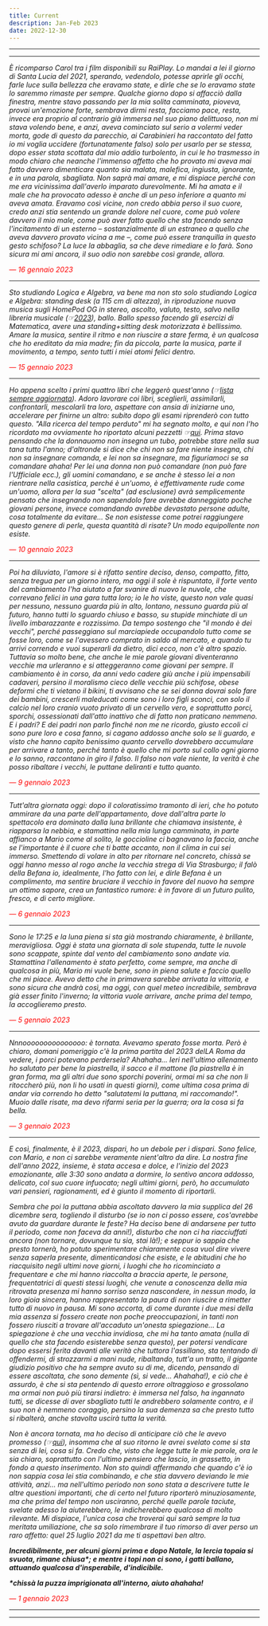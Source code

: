 ```yaml
---
title: Current
description: Jan-Feb 2023
date: 2022-12-30
---
```


---
---

*È ricomparso Carol tra i film disponibili su RaiPlay. Lo mandai a lei il giorno di Santa Lucia del 2021, sperando, vedendolo, potesse aprirle gli occhi, farle luce sulla bellezza che eravamo state, e dirle che se lo eravamo state lo saremmo rimaste per sempre. Qualche giorno dopo si affacciò dalla finestra, mentre stavo passando per la mia solita camminata, pioveva, provai un'emozione forte, sembrava dirmi resta, facciamo pace, resta, invece era proprio al contrario già immersa nel suo piano delittuoso, non mi stava volendo bene, e anzi, aveva cominciato sul serio a volermi veder morta, gode di questo da parecchio, ai Carabinieri ha raccontato del fatto io mi voglia uccidere (fortunatamente falso) solo per usarlo per se stessa, dopo esser stata scottata dal mio addio turbolento, in cui le ho trasmesso in modo chiaro che neanche l'immenso affetto che ho provato mi aveva mai fatto davvero dimenticare quanto sia malata, malefica, ingiusta, ignorante, e in una parola, sbagliata. Non saprà mai amare, e mi dispiace perché con me era vicinissima dall'averlo imparato durevolmente. Mi ha amata e il male che ha provocato adesso è anche di un peso inferiore a quanto mi aveva amata. Eravamo così vicine, non credo abbia perso il suo cuore, credo anzi stia sentendo un grande dolore nel cuore, come può volere davvero il mio male, come può aver fatto quello che sta facendo senza l'incitamento di un esterno – sostanzialmente di un estraneo a quello che aveva davvero provato vicina a me –, come può essere tranquilla in questo gesto schifoso? La luce la abbaglia, sa che deve rimediare e lo farà. Sono sicura mi ami ancora, il suo odio non sarebbe così grande, allora.*

<span style="color:red">*— 16 gennaio 2023*</span>

---

*Sto studiando Logica e Algebra, va bene ma non sto solo studiando Logica e Algebra: standing desk (a 115 cm di altezza), in riproduzione nuova musica sugli HomePod OG in stereo, ascolto, valuto, testo, salvo nella libreria musicale (☞[2023](https://music.apple.com/it/playlist/my-2023/pl.u-BNA664VFYm7Xa5?l)), ballo. Ballo spesso facendo gli esercizi di Matematica, avere una standing+sitting desk motorizzata è bellissimo. Amare la musica, sentire il ritmo e non riuscire a stare ferma, è un qualcosa che ho ereditato da mia madre; fin da piccola, parte la musica, parte il movimento, a tempo, sento tutti i miei atomi felici dentro.*

<span style="color:red">*— 15 gennaio 2023*</span>

---

*Ho appena scelto i primi quattro libri che leggerò quest'anno (☞[lista sempre aggiornata](https://miry1919.github.io/hugosite/books/)). Adoro lavorare coi libri, sceglierli, assimilarli, confrontarli, mescolarli tra loro, aspettare con ansia di iniziarne uno, accelerare per finirne un altro: subito dopo gli esami riprenderò con tutto questo. "Alla ricerca del tempo perduto" mi ha segnato molto, e qui non l'ho ricordato ma ovviamente ho riportato alcuni pezzetti ☞[qui](https://miry1919.github.io/hugosite/quote/alla-ricerca-del-tempo-perduto/). Prima stavo pensando che la donnauomo non insegna un tubo, potrebbe stare nella sua tana tutto l'anno; d'altronde si dice che chi non sa fare niente insegna, chi non sa insegnare comanda, e lei non sa insegnare, ma figuriamoci se sa comandare ahaha! Per lei una donna non può comandare (non può fare l'Ufficiale ecc.), gli uomini comandano, e se anche è stesso lei a non rientrare nella casistica, perché è un'uomo, è effettivamente rude come un'uomo, allora per la sua "scelta" (ad esclusione) avrà semplicemente pensato che insegnando non sapendolo fare avrebbe danneggiato poche giovani persone, invece comandando avrebbe devastato persone adulte, cosa totalmente da evitare... Se non esistesse come potrei raggiungere questo genere di perle, questa quantità di risate? Un modo equipollente non esiste.*

<span style="color:red">*— 10 gennaio 2023*</span>

---

*Poi ha diluviato, l'amore si è rifatto sentire deciso, denso, compatto, fitto, senza tregua per un giorno intero, ma oggi il sole è rispuntato, il forte vento del cambiamento l'ha aiutato a far svanire di nuovo le nuvole, che correvano felici in una gara tutta loro; io le ho viste, questo non vale quasi per nessuno, nessuno guarda più in alto, lontano, nessuno guarda più al futuro, hanno tutti lo sguardo chiuso e basso, su stupide minchiate di un livello imbarazzante e rozzissimo. Da tempo sostengo che "il mondo è dei vecchi", perché passeggiano sul marciapiede occupandolo tutto come se fosse loro, come se l'avessero comprato in saldo al mercato, e quando tu arrivi correndo e vuoi superarli da dietro, dici ecco, non c'è altro spazio. Tuttavia so molto bene, che anche le mie parole giovani diventeranno vecchie ma urleranno e si atteggeranno come giovani per sempre. Il cambiamento è in corso, da anni vedo cadere giù anche i più impensabili cadaveri, persino il moralismo cieco delle vecchie più schifose, obese deformi che ti vietano il bikini, ti avvisano che se sei donna dovrai solo fare dei bambini, crescerli maleducati come sono i loro figli sconci, con solo il calcio nel loro cranio vuoto privato di un cervello vero, e soprattutto porci, sporchi, ossessionati dall'atto inattivo che di fatto non praticano nemmeno. E i padri? E dei padri non parlo finché non me ne ricordo, giusto eccoli ci sono pure loro e cosa fanno, si cagano addosso anche solo se li guardo, e visto che hanno capito benissimo quanto cervello dovrebbero accumulare per arrivare a tanto, perché tanto è quello che mi porto sul collo ogni giorno e lo sanno, raccontano in giro il falso. Il falso non vale niente, la verità è che posso ribaltare i vecchi, le puttane deliranti e tutto quanto.*

<span style="color:red">*— 9 gennaio 2023*</span>

---

*Tutt'altra giornata oggi: dopo il coloratissimo tramonto di ieri, che ho potuto ammirare da una parte dell'appartamento, dove dall'altra parte lo spettacolo era dominato dalla luna brillante che chiamava insistente, è riapparsa la nebbia, e stamattina nella mia lunga camminata, in parte affianco a Mario come al solito, le goccioline ci bagnavano la faccia, anche se l'importante è il cuore che ti batte accanto, non il clima in cui sei immerso. Smettendo di volare in alto per ritornare nel concreto, chissà se oggi hanno messo al rogo anche la vecchia strega di Via Strasburgo; il falò della Befana io, idealmente, l'ho fatto con lei, e dirle Befana è un complimento, ma sentire bruciare il vecchio in favore del nuovo ha sempre un ottimo sapore, crea un fantastico rumore: è in favore di un futuro pulito, fresco, e di certo migliore.*

<span style="color:red">*— 6 gennaio 2023*</span>

---

*Sono le 17:25 e la luna piena si sta già mostrando chiaramente, è brillante, meravigliosa. Oggi è stata una giornata di sole stupenda, tutte le nuvole sono scappate, spinte dal vento del cambiamento sono andate via. Stamattina l'allenamento è stato perfetto, come sempre, ma anche di qualcosa in più, Mario mi vuole bene, sono in piena salute e faccio quello che mi piace. Avevo detto che in primavera sarebbe arrivata la vittoria, e sono sicura che andrà così, ma oggi, con quel meteo incredibile, sembrava già esser finito l'inverno; la vittoria vuole arrivare, anche prima del tempo, la accoglieremo presto.*

<span style="color:red">*— 5 gennaio 2023*</span>

---

*Nnnooooooooooooooo: è tornata. Avevamo sperato fosse morta. Però è chiaro, domani pomeriggio c'è la prima partita del 2023 delLA Roma da vedere, i porci potevano perdersela? Ahahaha... Ieri nell'ultimo allenamento ho salutato per bene la piastrella, il sacco e il mattone (la piastrella è in gran forma, ma gli altri due sono sporchi poverini, ormai mi sa che non li ritoccherò più, non li ho usati in questi giorni), come ultima cosa prima di andar via correndo ho detto "salutatemi la puttana, mi raccomando!". Muoio dalle risate, ma devo rifarmi seria per la guerra; ora la cosa si fa bella.*

<span style="color:red">*— 3 gennaio 2023*</span>

---

*E così, finalmente, è il 2023, dispari, ho un debole per i dispari. Sono felice, con Mario, e non ci sarebbe veramente nient'altro da dire. La nostra fine dell'anno 2022, insieme, è stata accesa e dolce, e l'inizio del 2023 emozionante, alle 3:30 sono andata a dormire, lo sentivo ancora addosso, delicato, col suo cuore infuocato; negli ultimi giorni, però, ho accumulato vari pensieri, ragionamenti, ed è giunto il momento di riportarli.*

*Sembra che poi la puttana abbia ascoltato davvero la mia supplica del 26 dicembre sera, togliendo il disturbo (se io non ci posso essere, cos'avrebbe avuto da guardare durante le feste? Ha deciso bene di andarsene per tutto il periodo, come non faceva da anni!), disturbo che non ci ha riacciuffati ancora (non tornare, dovunque tu sia, stai là!); e seppur io sappia che presto tornerà, ho potuto sperimentare chiaramente cosa vuol dire vivere senza saperla presente, dimenticandosi che esiste, e le abitudini che ho riacquisito negli ultimi nove giorni, i luoghi che ho ricominciato a frequentare e che mi hanno riaccolta a braccia aperte, le persone, frequentatrici di questi stessi luoghi, che venute a conoscenza della mia ritrovata presenza mi hanno sorriso senza nascondere, in nessun modo, la loro gioia sincera, hanno rappresentato la paura di non riuscire a rimetter tutto di nuovo in pausa. Mi sono accorta, di come durante i due mesi della mia assenza si fossero create non poche preoccupazioni, in tanti non fossero riusciti a trovare all'accaduto un'onesta spiegazione... La spiegazione è che una vecchia invidiosa, che mi ha tanto amata (nulla di quello che sta facendo esisterebbe senza questo), per potersi vendicare dopo essersi ferita davanti alle verità che tuttora l'assillano, sta tentando di offendermi, di strozzarmi a mani nude, ribaltando, tutt'a un tratto, il gigante giudizio positivo che ha sempre avuto su di me, dicendo, pensando di essere ascoltata, che sono demente (sì, si vede... Ahahaha!), e ciò che è assurdo, è che si sta pentendo di questo errore oltraggioso e grossolano ma ormai non può più tirarsi indietro: è immersa nel falso, ha ingannato tutti, se dicesse di aver sbagliato tutti le andrebbero solamente contro, e il suo non è nemmeno coraggio, persino la sua demenza sa che presto tutto si ribalterà, anche stavolta uscirà tutta la verità.*

*Non è ancora tornata, ma ho deciso di anticipare ciò che le avevo promesso (☞[qui](https://miry1919.github.io/hugosite/post/il-culo-non-si-fa-col-pandoro/)), insomma che al suo ritorno le avrei svelato come si sta senza di lei, cosa si fa. Credo che, visto che legge tutte le mie parole, ora le sia chiaro, soprattutto con l'ultimo pensiero che lascio, in grassetto, in fondo a questo inserimento. Non sto quindi affermando che quando c'è io non sappia cosa lei stia combinando, e che stia davvero deviando le mie attività, anzi... ma nell'ultimo periodo non sono stata a descrivere tutte le altre questioni importanti, che di certo nel futuro riporterò minuziosamente, ma che prima del tempo non usciranno, perché quelle parole taciute, svelate adesso la aiuterebbero, le indicherebbero qualcosa di molto rilevante. Mi dispiace, l'unica cosa che troverai qui sarà sempre la tua meritata umiliazione, che sa solo rimembrare il tuo rimorso di aver perso un raro affetto: quel 25 luglio 2021 da me ti aspettavi ben altro.*

_**Incredibilmente, per alcuni giorni prima e dopo Natale, la lercia topaia si svuota, rimane chiusa\*; e mentre i topi non ci sono, i gatti ballano, attuando qualcosa d'insperabile, d'indicibile.**_

_**\*chissà la puzza imprigionata all'interno, aiuto ahahaha!**_

<span style="color:red">*— 1 gennaio 2023*</span>

---
---
